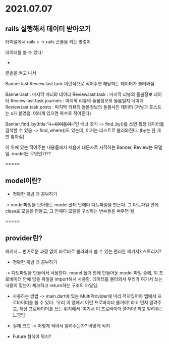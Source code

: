 # 2021.07.07


## rails 실행해서 데이터 받아오기

터미널에서 
rails c
-> rails 콘솔을 켜는 명렁어

데이터를 볼 수 있다!

-

콘솔을 켜고 나서

Banner.last
Review.last.task
이런식으로 적어주면 해당하는 데이터가 불러와짐.

Banner.last : 마지막 배너의 데이터
Review.last.task : 마지막 리뷰의 돌봄정보 데이터
Review.last.task.journels : 마지막 리뷰의 돌봄정보의 돌봄일지 데이터
Review.last.task.posts : 마지막 리뷰의 돌봄정보의 돌봄사진 데이터
(저널과 포스트는 s가 붙었음. 여러개 있으면 복수로 적어준다)

Banner.find_by(title:'~~~~')
: 타이틀이 '~~~~'인 배너 찾기
-> find_by()를 쓰면 특정 데이터를 검색할 수 있음
-> find_where()도 있는데, 이거는 리스트로 불러와진다. (by는 한 개만 찾아짐)

이 위에 있는 적어주는 내용들에서
처음에 대문자로 시작하는 Banner, Review는 모델임.
model은 무엇인가??


=====

## model이란?

* 정확한 개념 더 공부하기

-> model파일을 모아놓는 model 폴더 안에다 다트파일을 만든다.
그 다트파일 안에 class로 모델을 만들고, 그 안에다 모델을 구성하는 변수들을 써주면 됨

=====

## provider란?

패키지...
번거로운 과정 없이 바로바로 불러와서 쓸 수 있는 편리한 패키지? 스토리지?

* 정확한 개념 더 공부하기

-> 다트파일을 만들어서 사용한다.
model 폴더 안에 만들어둔 model 파일 중에, 이 프로바이더 안에 담을 파일을 import해서 사용함.
데이터를 불러와서 우리가 여기서 쓰는 내용이 맞는지 체크하고 return하는 구조의 파일임.

* 사용하는 방법
-> main.dart에 있는 MultiProvider에 미리 적혀있어야 앱에서 프로바이더를 쓸 수 있다.
'우리 이 앱에서 이런 프로바이더 쓸거야!'라고 먼저 알려주고,
해당 프로바이더를 쓰는 위치에서 '여기서 이 프로바이더 쓸거야!'라고 알려주는 느낌임

* 실제 코드
-> 어떻게 적어서 알려주는가?
어떻게 적지

* Future 형식이 뭐지?

